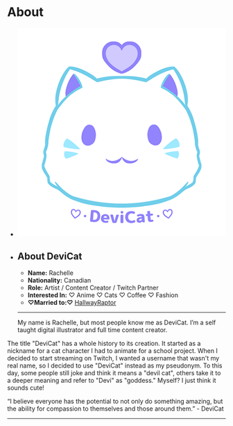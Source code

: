 # About

* ![](img/devicatlogobrand.png)

* ## About DeviCat
  * **Name:** Rachelle 
  * **Nationality:** Canadian
  * **Role:** Artist / Content Creator / Twitch Partner
  * **Interested In:** ♡ Anime ♡ Cats ♡ Coffee ♡ Fashion
  * **♡Married to:♡** [HallwayRaptor](https://www.instagram.com/HallwayRaptor)

  ---

  My name is Rachelle, but most people know me as DeviCat. I’m a self taught digital illustrator and full time content creator.

The title "DeviCat" has a whole history to its creation. It started as a nickname for a cat character I had to animate for a school project. When I decided to start streaming on Twitch, I wanted a username that wasn't my real name, so I decided to use "DeviCat" instead as my pseudonym. To this day, some people still joke and think it means a "devil cat", others take it to a deeper meaning and refer to "Devi" as "goddess." Myself? I just think it sounds cute!

“I believe everyone has the potential to not only do something amazing, but the ability for compassion to themselves and those around them.” - DeviCat

---

